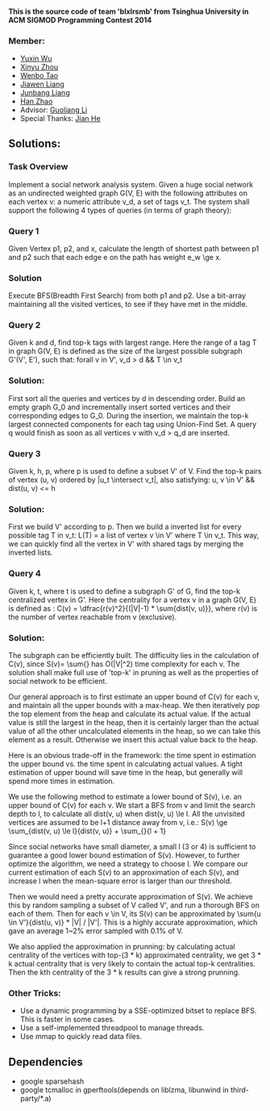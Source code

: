#### This is the source code of team 'blxlrsmb' from Tsinghua University in ACM SIGMOD Programming Contest 2014

### Member:
+ [Yuxin Wu](mailto:ppwwyyxxc@gmail.com)
+ [Xinyu Zhou](mailto:zxytim@gmail.com)
+ [Wenbo Tao](mailto:thierryhenrytracy@163.com)
+ [Jiawen Liang](mailto:taobingxue001@126.com)
+ [Junbang Liang](mailto:williamm2006@126.com)
+ [Han Zhao](mailto:nikifor383@gmail.com)
+ Advisor: [Guoliang Li](mailto:liguoliang@tsinghua.edu.cn)
+ Special Thanks: [Jian He](mailto:jianhe25@gmail.com)

## Solutions:
### Task Overview
Implement a social network analysis system.
Given a huge social network as an undirected weighted graph G(V, E) with the
following attributes on each vertex v: a numeric attribute v_d, a set of tags v_t.
The system shall support the following 4 types of queries (in terms of graph theory):

### Query 1
Given Vertex p1, p2, and x, calculate the length of shortest path between p1 and p2
such that each edge e on the path has weight e_w \ge x.

### Solution
Execute BFS(Breadth First Search) from both p1 and p2.
Use a bit-array maintaining all the visited vertices, to see if they have met in the middle.

### Query 2
Given k and d, find top-k tags with
largest range. Here the range of a tag T in graph G(V, E) is
defined as the size of the largest possible subgraph G'(V', E'), such that:
forall v in V', v_d > d && T \in v_t

### Solution:
First sort all the queries and vertices by d in descending order. Build an empty
graph G_0 and incrementally insert sorted vertices and their corresponding edges to G_0.
During the insertion, we maintain the top-k largest connected components for each tag
using Union-Find Set. A query q would finish as soon as all vertices
v with v_d > q_d are inserted.

### Query 3
Given k, h, p, where p is used to define a subset V' of V.
Find the top-k pairs of vertex (u, v) ordered by |u_t \intersect v_t|,
also satisfying: u, v \in V' && dist(u, v) <= h

### Solution:
First we build V' according to p. Then we build a inverted list for
every possible tag T in v_t: L(T) = a list of vertex v \in V' where T \in v_t.
This way, we can quickly find all the vertex in V' with shared tags by merging the inverted lists.

### Query 4
Given k, t, where t is used to define a subgraph G' of G, find the top-k centralized vertex in G'.
Here the centrality for a vertex v in a graph G(V, E) is defined as :
C(v) = \dfrac{r(v)^2}{(|V|-1) * \sum{dist(v, u)}}, where r(v) is
the number of vertex reachable from v (exclusive).

### Solution:
The subgraph can be efficiently built. The difficulty lies in the calculation
of C(v), since S(v)= \sum{} has O(|V|^2) time complexity for each v. The
solution shall make full use of 'top-k' in pruning as well as the properties of social
network to be efficient.

Our general approach is to first estimate an upper bound of C(v) for each v,
and maintain all the upper bounds with a max-heap.
We then iteratively pop the top element from the heap and calculate its
actual value. If the actual value is still the largest
in the heap, then it is certainly larger than the actual value of all the other
uncalculated elements in the heap, so we can take this element as a result.
Otherwise we insert this actual value back to the heap.

Here is an obvious trade-off in the framework: the time spent in estimation
the upper bound vs. the time spent in calculating actual values. A tight
estimation of upper bound will save time in the heap, but generally will
spend more times in estimation.

We use the following method to estimate a lower bound of S(v), i.e. an upper
bound of C(v) for each v. We start a BFS from v and limit the search depth to
l, to calculate all dist(v, u) when dist(v, u) \le l. All the unvisited
vertices are assumed to be l+1 distance away from v, i.e.:
S(v) \ge \sum_{dist(v, u) \le l}{dist(v, u)} + \sum_{}{l + 1}

Since social networks have small diameter, a small l (3 or 4) is sufficient to
guarantee a good lower bound estimation of S(v). However, to further optimize the algorithm, we
need a strategy to choose l. We compare our current estimation of each S(v)
to an approximation of each S(v), and increase l when the mean-square
error is larger than our threshold.

Then we would need a pretty accurate approximation of S(v). We achieve this
by random sampling a subset of V called V', and run a thorough BFS on each of them.
Then for each v \in V, its S(v) can be approximated by \sum{u \in V'}{dist(u, v)} * |V| / |V'|.
This is a highly accurate approximation, which gave an average 1~2% error sampled with 0.1% of V.

We also applied the approximation in prunning: by calculating actual
centrality of the vertices with top-(3 * k) approximated centrality, we get 3 * k
actual centrality that is very likely to contain the actual top-k centralities.
Then the kth centrality of the 3 * k results can give a strong prunning.

### Other Tricks:
+ Use a dynamic programming by a SSE-optimized bitset to replace BFS. This is faster in some cases.
+ Use a self-implemented threadpool to manage threads.
+ Use mmap to quickly read data files.

## Dependencies
+ google sparsehash
+ google tcmalloc in gperftools(depends on liblzma, libunwind in third-party/*.a)
